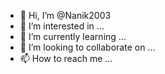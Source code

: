 - 👋 Hi, I’m @Nanik2003
- 👀 I’m interested in ...
- 🌱 I’m currently learning ...
- 💞️ I’m looking to collaborate on ...
- 📫 How to reach me ...

<!---
Nanik2003/Nanik2003 is a ✨ special ✨ repository because its `README.md` (this file) appears on your GitHub profile.
You can click the Preview link to take a look at your chang
